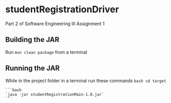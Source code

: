 # studentRegistrationDriver
Part 2 of Software Engineering III Assignment 1

## Building the JAR
Run `mvn clean package` from a terminal

## Running the JAR
While in the project folder in a terminal run these commands
	```bash
	cd target
	```

	```bash
	`java -jar studentRegistrationMain-1.0.jar`
	```
	
	